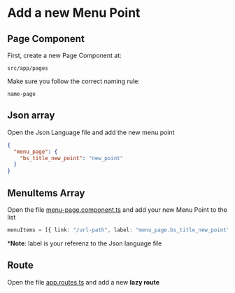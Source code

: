 # Add a new Menu Point

## Page Component

First, create a new Page Component at:

```
src/app/pages
```

Make sure you follow the correct naming rule:

```
name-page
```

## Json array

Open the Json Language file and add the new menu point

```json
{
  "menu_page": {
    "bs_title_new_point": "new_point"
  }
}
```

## MenuItems Array

Open the file [menu-page.component.ts](../../src/app/pages/menu-page/menu-page.component.ts) and add your new Menu Point to the list

```ts
menuItems = [{ link: "/url-path", label: "menu_page.bs_title_new_point" }];
```

\***Note**: label is your referenz to the Json language file

## Route

Open the file [app.routes.ts](../../src/app/app.routes.ts) and add a new **lazy route**
